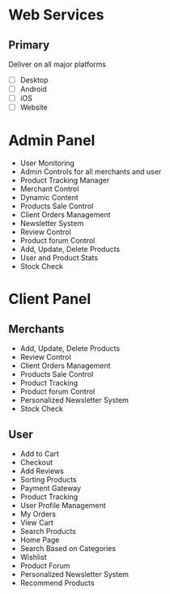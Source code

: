 # Web Services

## Primary

Deliver on all major platforms

* [ ] Desktop
* [ ] Android
* [ ] iOS
* [ ] Website

# Admin Panel

* User Monitoring
* Admin Controls for all merchants and user
* Product Tracking Manager
* Merchant Control
* Dynamic Content
* Products Sale Control
* Client Orders Management
* Newsletter System
* Review Control
* Product forum Control
* Add, Update, Delete Products
* User and Product Stats
* Stock Check


# Client Panel

## Merchants

* Add, Update, Delete Products
* Review Control
* Client Orders Management
* Products Sale Control
* Product Tracking
* Product forum Control
* Personalized Newsletter System
* Stock Check

## User

* Add to Cart
* Checkout
* Add Reviews
* Sorting Products
* Payment Gateway
* Product Tracking
* User Profile Management
* My Orders
* View Cart
* Search Products
* Home Page
* Search Based on Categories
* Wishlist
* Product Forum
* Personalized Newsletter System
* Recommend Products

